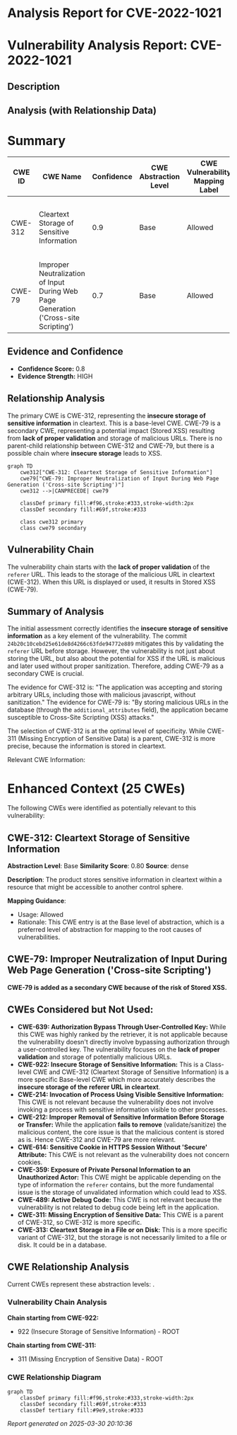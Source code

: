 # Analysis Report for CVE-2022-1021

# Vulnerability Analysis Report: CVE-2022-1021

## Description



## Analysis (with Relationship Data)

# Summary
| CWE ID | CWE Name | Confidence | CWE Abstraction Level | CWE Vulnerability Mapping Label | CWE-Vulnerability Mapping Notes |
|---|---|---|---|---|---|
| CWE-312 | Cleartext Storage of Sensitive Information | 0.9 | Base | Allowed | Primary CWE. The application stores the referer URL in cleartext in the `additional_attributes` field of the `Conversation` model. |
| CWE-79 | Improper Neutralization of Input During Web Page Generation ('Cross-site Scripting') | 0.7 | Base | Allowed | Secondary CWE. The stored referer URL, if not properly validated, can lead to Stored XSS. |

## Evidence and Confidence

*   **Confidence Score:** 0.8
*   **Evidence Strength:** HIGH

## Relationship Analysis
The primary CWE is CWE-312, representing the **insecure storage of sensitive information** in cleartext. This is a base-level CWE. CWE-79 is a secondary CWE, representing a potential impact (Stored XSS) resulting from **lack of proper validation** and storage of malicious URLs. There is no parent-child relationship between CWE-312 and CWE-79, but there is a possible chain where **insecure storage** leads to XSS.

```mermaid
graph TD
    cwe312["CWE-312: Cleartext Storage of Sensitive Information"]
    cwe79["CWE-79: Improper Neutralization of Input During Web Page Generation ('Cross-site Scripting')"]
    cwe312 -->|CANPRECEDE| cwe79
    
    classDef primary fill:#f96,stroke:#333,stroke-width:2px
    classDef secondary fill:#69f,stroke:#333
    
    class cwe312 primary
    class cwe79 secondary
```

## Vulnerability Chain
The vulnerability chain starts with the **lack of proper validation** of the `referer` URL. This leads to the storage of the malicious URL in cleartext (CWE-312). When this URL is displayed or used, it results in Stored XSS (CWE-79).

## Summary of Analysis
The initial assessment correctly identifies the **insecure storage of sensitive information** as a key element of the vulnerability. The commit `24b20c10cebd25e61de8d4266c63fde94772e889` mitigates this by validating the `referer` URL before storage. However, the vulnerability is not just about storing the URL, but also about the potential for XSS if the URL is malicious and later used without proper sanitization. Therefore, adding CWE-79 as a secondary CWE is crucial.

The evidence for CWE-312 is: "The application was accepting and storing arbitrary URLs, including those with malicious javascript, without sanitization."
The evidence for CWE-79 is: "By storing malicious URLs in the database (through the `additional_attributes` field), the application became susceptible to Cross-Site Scripting (XSS) attacks."

The selection of CWE-312 is at the optimal level of specificity. While CWE-311 (Missing Encryption of Sensitive Data) is a parent, CWE-312 is more precise, because the information is stored in cleartext.

Relevant CWE Information:

# Enhanced Context (25 CWEs)
The following CWEs were identified as potentially relevant to this vulnerability:

## CWE-312: Cleartext Storage of Sensitive Information
**Abstraction Level**: Base
**Similarity Score**: 0.80
**Source**: dense

**Description**:
The product stores sensitive information in cleartext within a resource that might be accessible to another control sphere.

**Mapping Guidance**:
- Usage: Allowed
- Rationale: This CWE entry is at the Base level of abstraction, which is a preferred level of abstraction for mapping to the root causes of vulnerabilities.
## CWE-79: Improper Neutralization of Input During Web Page Generation ('Cross-site Scripting')

**CWE-79 is added as a secondary CWE because of the risk of Stored XSS.**

## CWEs Considered but Not Used:

*   **CWE-639: Authorization Bypass Through User-Controlled Key:** While this CWE was highly ranked by the retriever, it is not applicable because the vulnerability doesn't directly involve bypassing authorization through a user-controlled key. The vulnerability focuses on the **lack of proper validation** and storage of potentially malicious URLs.
*   **CWE-922: Insecure Storage of Sensitive Information:** This is a Class-level CWE and CWE-312 (Cleartext Storage of Sensitive Information) is a more specific Base-level CWE which more accurately describes the **insecure storage of the referer URL in cleartext**.
*   **CWE-214: Invocation of Process Using Visible Sensitive Information:** This CWE is not relevant because the vulnerability does not involve invoking a process with sensitive information visible to other processes.
*   **CWE-212: Improper Removal of Sensitive Information Before Storage or Transfer:** While the application **fails to remove** (validate/sanitize) the malicious content, the core issue is that the malicious content is stored as is. Hence CWE-312 and CWE-79 are more relevant.
*   **CWE-614: Sensitive Cookie in HTTPS Session Without 'Secure' Attribute:** This CWE is not relevant as the vulnerability does not concern cookies.
*   **CWE-359: Exposure of Private Personal Information to an Unauthorized Actor:** This CWE might be applicable depending on the type of information the `referer` contains, but the more fundamental issue is the storage of unvalidated information which could lead to XSS.
*   **CWE-489: Active Debug Code:** This CWE is not relevant because the vulnerability is not related to debug code being left in the application.
*   **CWE-311: Missing Encryption of Sensitive Data:** This CWE is a parent of CWE-312, so CWE-312 is more specific.
*   **CWE-313: Cleartext Storage in a File or on Disk:** This is a more specific variant of CWE-312, but the storage is not necessarily limited to a file or disk. It could be in a database.


## CWE Relationship Analysis

Current CWEs represent these abstraction levels: .


### Vulnerability Chain Analysis

**Chain starting from CWE-922:**
- 922 (Insecure Storage of Sensitive Information) - ROOT


**Chain starting from CWE-311:**
- 311 (Missing Encryption of Sensitive Data) - ROOT



### CWE Relationship Diagram

```mermaid
graph TD
    classDef primary fill:#f96,stroke:#333,stroke-width:2px
    classDef secondary fill:#69f,stroke:#333
    classDef tertiary fill:#9e9,stroke:#333
```



*Report generated on 2025-03-30 20:10:36*
